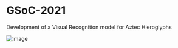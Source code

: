 # GSoC-2021
Development of a Visual Recognition model for Aztec Hieroglyphs

![image](https://user-images.githubusercontent.com/66901757/119221827-e3294100-bb0e-11eb-8595-749a1dd9c932.png)
